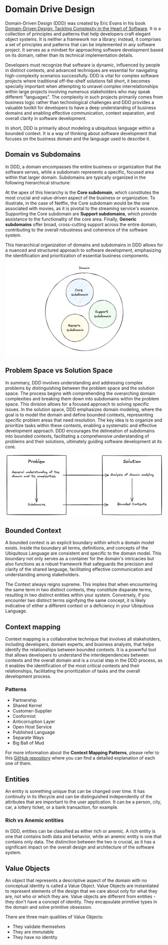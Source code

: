 # Domain Drive Design

Domain-Driven Design (DDD) was created by Eric Evans in his book [Domain-Driven Design: Tackling Complexity in the Heart of Software](https://www.amazon.com.br/Domain-Driven-Design-Tackling-Complexity-Software/dp/0321125215). It is a collection of principles and patterns that help developers craft elegant object systems. It is neither a framework nor a library; instead, it comprises a set of principles and patterns that can be implemented in any software project. It serves as a mindset for approaching software development based on its domain, rather than its technical implementation details.

Developers must recognize that software is dynamic, influenced by people in distinct contexts, and advanced techniques are essential for navigating high-complexity scenarios successfully. DDD is vital for complex software projects where traditional off-the-shelf solutions fall short, it becomes specially important when attempting to unravel complex interrelationships within large projects involving numerous stakeholders who may speak different "languages". The complexity in such projects primarily comes from business logic rather than technological challenges and DDD provides a valuable toolkit for developers to have a deep understanding of business domains and enabling effective communication, context separation, and overall clarity in software development.

In short, DDD is primarily about modeling a ubiquitous language within a bounded context. It is a way of thinking about software development that focuses on the business domain and the language used to describe it.

## Domain vs Subdomains

In DDD, a domain encompasses the entire business or organization that the software serves, while a subdomain represents a specific, focused area within that larger domain. Subdomains are typically organized in the following hierarchical structure:

At the apex of this hierarchy is the **Core subdomain**, which constitutes the most crucial and value-driven aspect of the business or organization. To illustrate, in the case of Netflix, the Core subdomain would be the one associated with movies, as it is pivotal to the streaming service's essence. Supporting the Core subdomain are **Support subdomains**, which provide assistance to the functionality of the core area. Finally, **Generic subdomains** offer broad, cross-cutting support across the entire domain, contributing to the overall robustness and coherence of the software system.

This hierarchical organization of domains and subdomains in DDD allows for a nuanced and structured approach to software development, emphasizing the identification and prioritization of essential business components.

![Domain vs Subdomains](./docs/images/domain-vs-subdomains.png)

## Problem Space vs Solution Space

In summary, DDD involves understanding and addressing complex problems by distinguishing between the problem space and the solution space. The process begins with comprehending the overarching domain complexities and breaking them down into subdomains within the problem space. This division allows for a focused approach to solving specific issues. In the solution space, DDD emphasizes domain modeling, where the goal is to model the domain and define bounded contexts, representing specific problem areas that need resolution. The key idea is to organize and prioritize tasks within these contexts, enabling a systematic and effective development approach. DDD encourages the delineation of subdomains into bounded contexts, facilitating a comprehensive understanding of problems and their solutions, ultimately guiding software development at its core.

![Problem Space vs Solution Space](./docs/images/problem-and-sulution-space.png)

## Bounded Context

A bounded context is an explicit boundary within which a domain model exists. Inside the boundary all terms, definitions, and concepts of the Ubiquitous Language are consistent and specific to the domain model. This boundary not only serves as a container for the domain's intricacies but also functions as a robust framework that safeguards the precision and clarity of the shared language, facilitating effective communication and understanding among stakeholders.

The Context always reigns supreme. This implies that when encountering the same term in two distinct contexts, they constitute disparate terms, resulting in two distinct entities within your system. Conversely, if you encounter two distinct terms signifying the same concept, it is likely indicative of either a different context or a deficiency in your Ubiquitous Language.

## Context mapping

Context mapping is a collaborative technique that involves all stakeholders, including developers, domain experts, and business analysts, that helps identify the relationships between bounded contexts. It is a powerful tool that allows developers to understand the interdependencies between contexts and the overall domain and is a crucial step in the DDD process, as it enables the identification of the most critical contexts and their relationships, facilitating the prioritization of tasks and the overall development process.

### Patterns

- Partnership
- Shared Kernel
- Customer-Supplier
- Conformist
- Anticorruption Layer
- Open Host Service
- Published Language
- Separate Ways
- Big Ball of Mud

For more information about the **Context Mapping Patterns**, please refer to this [GitHub repository](https://github.com/ddd-crew/context-mapping) where you can find a detailed explanation of each one of them.

## Entities

An entity is something unique that can be changed over time. It has continuity in its lifecycle and can be distinguished independently of the attributes that are important to the user application. It can be a person, city, car, a lottery ticket, or a bank transaction, for example.

### Rich vs Anemic entities

In DDD, entities can be classified as either rich or anemic. A rich entity is one that contains both data and behavior, while an anemic entity is one that contains only data. The distinction between the two is crucial, as it has a significant impact on the overall design and architecture of the software system.

## Value Objects

An object that represents a descriptive aspect of the domain with no conceptual identity is called a Value Object. Value Objects are instantiated to represent elements of the design that we care about only for what they are, not who or which they are. Value objects are different from entities - they don't have a concept of identity. They encapsulate primitive types in the domain and solve primitive obsession.

There are three main qualities of Value Objects:

- They validate themselves
- They are immutable
- They have no identity
